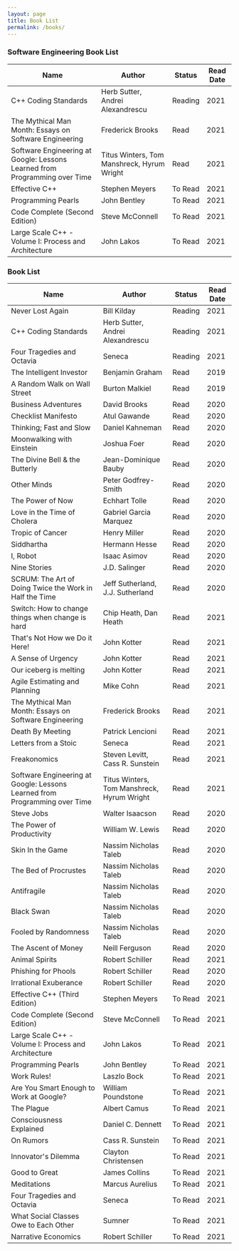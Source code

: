 ```yaml
---
layout: page
title: Book List
permalink: /books/
---
```


### Software Engineering Book List

|Name                                                                      |Author                                    |Status |Read Date     |
|--------------------------------------------------------------------------|------------------------------------------|-------|--------------|
|C++ Coding Standards                                                      |Herb Sutter, Andrei Alexandrescu          |Reading|2021          |
|The Mythical Man Month: Essays on Software Engineering                    |Frederick Brooks                          |Read   |2021          |
|Software Engineering at Google: Lessons Learned from Programming over Time|Titus Winters, Tom Manshreck, Hyrum Wright|Read   |2021          |
|Effective C++                                                             |Stephen Meyers                            |To Read|2021          |
|Programming Pearls                                                        |John Bentley                              |To Read|2021          |
|Code Complete (Second Edition)                                            |Steve McConnell                           |To Read|2021          |
|Large Scale C++ - Volume I: Process and Architecture                      |John Lakos                                |To Read|2021          |

### Book List 

|Name                                                                      |Author                                    |Status |Read Date     |
|--------------------------------------------------------------------------|------------------------------------------|-------|--------------|
|Never Lost Again                                                          |Bill Kilday                               |Reading|2021          |
|C++ Coding Standards                                                      |Herb Sutter, Andrei Alexandrescu          |Reading|2021          |
|Four Tragedies and Octavia                                                |Seneca                                    |Reading|2021          |
|The Intelligent Investor                                                  |Benjamin Graham                           |Read   |2019          |
|A Random Walk on Wall Street                                              |Burton Malkiel                            |Read   |2019          |
|Business Adventures                                                       |David Brooks                              |Read   |2020          |
|Checklist Manifesto                                                       |Atul Gawande                              |Read   |2020          |
|Thinking; Fast and Slow                                                   |Daniel Kahneman                           |Read   |2020          |
|Moonwalking with Einstein                                                 |Joshua Foer                               |Read   |2020          |
|The Divine Bell & the Butterly                                            |Jean-Dominique Bauby                      |Read   |2020          |
|Other Minds                                                               |Peter Godfrey-Smith                       |Read   |2020          |
|The Power of Now                                                          |Echhart Tolle                             |Read   |2020          |
|Love in the Time of Cholera                                               |Gabriel Garcia Marquez                    |Read   |2020          |
|Tropic of Cancer                                                          |Henry Miller                              |Read   |2020          |
|Siddhartha                                                                |Hermann Hesse                             |Read   |2020          |
|I, Robot                                                                  |Isaac Asimov                              |Read   |2020          |
|Nine Stories                                                              |J.D. Salinger                             |Read   |2020          |
|SCRUM: The Art of Doing Twice the Work in Half the Time                   |Jeff Sutherland, J.J. Sutherland          |Read   |2020          |
|Switch: How to change things when change is hard                          |Chip Heath, Dan Heath                     |Read   |2021          |
|That's Not How we Do it Here!                                             |John Kotter                               |Read   |2021          |
|A Sense of Urgency                                                        |John Kotter                               |Read   |2021          |
|Our iceberg is melting                                                    |John Kotter                               |Read   |2021          |
|Agile Estimating and Planning                                             |Mike Cohn                                 |Read   |2021          |
|The Mythical Man Month: Essays on Software Engineering                    |Frederick Brooks                          |Read   |2021          |
|Death By Meeting                                                          |Patrick Lencioni                          |Read   |2021          |
|Letters from a Stoic                                                      |Seneca                                    |Read   |2021          |
|Freakonomics                                                              |Steven Levitt, Cass R. Sunstein           |Read   |2021          |
|Software Engineering at Google: Lessons Learned from Programming over Time|Titus Winters, Tom Manshreck, Hyrum Wright|Read   |2021          |
|Steve Jobs                                                                |Walter Isaacson                           |Read   |2020          |
|The Power of Productivity                                                 |William W. Lewis                          |Read   |2020          |
|Skin In the Game                                                          |Nassim Nicholas Taleb                     |Read   |2020          |
|The Bed of Procrustes                                                     |Nassim Nicholas Taleb                     |Read   |2020          |
|Antifragile                                                               |Nassim Nicholas Taleb                     |Read   |2020          |
|Black Swan                                                                |Nassim Nicholas Taleb                     |Read   |2020          |
|Fooled by Randomness                                                      |Nassim Nicholas Taleb                     |Read   |2020          |
|The Ascent of Money                                                       |Neill Ferguson                            |Read   |2020          |
|Animal Spirits                                                            |Robert Schiller                           |Read   |2021          |
|Phishing for Phools                                                       |Robert Schiller                           |Read   |2020          |
|Irrational Exuberance                                                     |Robert Schiller                           |Read   |2020          |
|Effective C++ (Third Edition)                                             |Stephen Meyers                            |To Read|2021          |
|Code Complete (Second Edition)                                            |Steve McConnell                           |To Read|2021          |
|Large Scale C++ - Volume I: Process and Architecture                      |John Lakos                                |To Read|2021          |
|Programming Pearls                                                        |John Bentley                              |To Read|2021          |
|Work Rules!                                                               |Laszlo Bock                               |To Read|2021          |
|Are You Smart Enough to Work at Google?                                   |William Poundstone                        |To Read|2021          |
|The Plague                                                                |Albert Camus                              |To Read|2021          |
|Consciousness Explained                                                   |Daniel C. Dennett                         |To Read|2021          |
|On Rumors                                                                 |Cass R. Sunstein                          |To Read|2021          |
|Innovator's Dilemma                                                       |Clayton Christensen                       |To Read|2021          |
|Good to Great                                                             |James Collins                             |To Read|2021          |
|Meditations                                                               |Marcus Aurelius                           |To Read|2021          |
|Four Tragedies and Octavia                                                |Seneca                                    |To Read|2021          |
|What Social Classes Owe to Each Other                                     |Sumner                                    |To Read|2021          |
|Narrative Economics                                                       |Robert Schiller                           |To Read|2021          |


